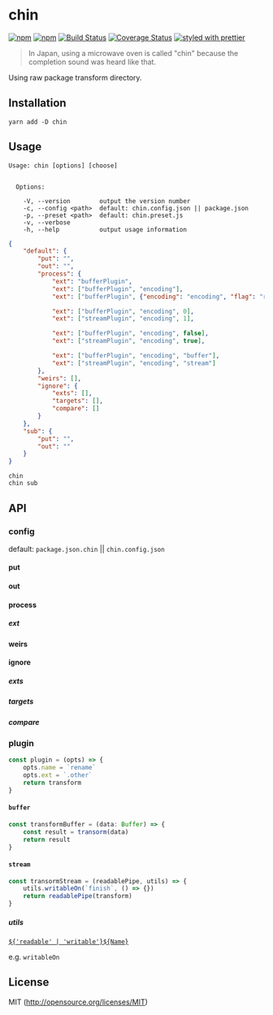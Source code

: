 # chin

[![npm](https://img.shields.io/npm/v/chin.svg?style=flat-square)](https://www.npmjs.com/package/chin)
[![npm](https://img.shields.io/npm/dm/chin.svg?style=flat-square)](https://www.npmjs.com/package/chin)
[![Build Status](https://img.shields.io/travis/kthjm/chin.svg?style=flat-square)](https://travis-ci.org/kthjm/chin)
[![Coverage Status](https://img.shields.io/codecov/c/github/kthjm/chin.svg?style=flat-square)](https://codecov.io/github/kthjm/chin)
[![styled with prettier](https://img.shields.io/badge/styled_with-prettier-ff69b4.svg?style=flat-square)](https://github.com/prettier/prettier)

> In Japan, using a microwave oven is called "chin" because the completion sound was heard like that.

Using raw package transform directory.

## Installation
```shell
yarn add -D chin
```
## Usage

```shel
Usage: chin [options] [choose]


  Options:

    -V, --version        output the version number
    -c, --config <path>  default: chin.config.json || package.json
    -p, --preset <path>  default: chin.preset.js
    -v, --verbose
    -h, --help           output usage information
```

```json
{
    "default": {
        "put": "",
        "out": "",
        "process": {
            "ext": "bufferPlugin",
            "ext": ["bufferPlugin", "encoding"],
            "ext": ["bufferPlugin", {"encoding": "encoding", "flag": "r"}],

            "ext": ["bufferPlugin", "encoding", 0],
            "ext": ["streamPlugin", "encoding", 1],

            "ext": ["bufferPlugin", "encoding", false],
            "ext": ["streamPlugin", "encoding", true],

            "ext": ["bufferPlugin", "encoding", "buffer"],
            "ext": ["streamPlugin", "encoding", "stream"]
        },
        "weirs": [],
        "ignore": {
            "exts": [],
            "targets": [],
            "compare": []
        }
    },
    "sub": {
        "put": "",
        "out": ""
    }
}
```
```shell
chin
chin sub
```

## API

### config

default: `package.json.chin` || `chin.config.json`

#### put
#### out
#### process
##### ext
#### weirs
#### ignore
##### exts
##### targets
##### compare

### plugin
```javascript
const plugin = (opts) => {
    opts.name = `rename`
    opts.ext = `.other`
    return transform
}
```
#### `buffer`
```javascript
const transformBuffer = (data: Buffer) => {
    const result = transorm(data)
    return result
}
```
#### `stream`
```javascript
const transormStream = (readablePipe, utils) => {
    utils.writableOn(`finish`, () => {})
    return readablePipe(transform)
}
```
##### utils
[`${'readable' | 'writable'}${Name}`](https://nodejs.org/api/stream.html)

e.g. `writableOn`

<!-- - readableOn
- readableIsPaused,
- readablePause,
- readableRead,
- readableResume,
- readableSetEncoding,
- readableUnpipe,
- readableUnshift,
- readableWrap,
- readableDestroy,
- writableOn,
- writableCork,
- writableEnd,
- writableSetDefaultEncoding,
- writableUncork,
- writableWrite,
- writableDestroy -->

## License
MIT (http://opensource.org/licenses/MIT)
